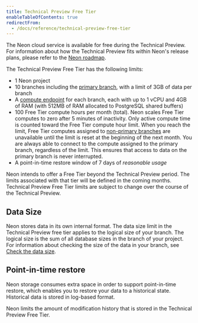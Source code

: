 ```yaml
---
title: Technical Preview Free Tier
enableTableOfContents: true
redirectFrom:
  - /docs/reference/technical-preview-free-tier
---
```


The Neon cloud service is available for free during the Technical Preview. For information about how the Technical Preview fits within Neon's release plans, please refer to the [Neon roadmap](/docs/reference/roadmap).

The Technical Preview Free Tier has the following limits:

- 1 Neon project
- 10 branches including the [primary branch](/docs/reference/glossary#primary-branch), with a limit of 3GB of data per branch
- A [compute endpoint](/docs/reference/glossary#compute-endpoint) for each branch, each with up to 1 vCPU and 4GB of RAM (with 512MB of RAM allocated to PostgreSQL shared buffers)
- 100 Free Tier compute hours per month (total). Neon scales Free Tier computes to zero after 5 minutes of inactivity. Only active compute time is counted toward the Free Tier compute hour limit. When you reach the limit, Free Tier computes assigned to [non-primary branches](/docs/reference/glossary#non-primary-branch) are unavailable until the limit is reset at the beginning of the next month. You are always able to connect to the compute assigned to the primary branch, regardless of the limit. This ensures that access to data on the primary branch is never interrupted.
- A point-in-time restore window of 7 days of _reasonable usage_

<Admonition type="note">
Neon intends to offer a Free Tier beyond the Technical Preview period. The limits associated with that tier will be defined in the coming months. Technical Preview Free Tier limits are subject to change over the course of the Technical Preview.
</Admonition>

## Data Size

Neon stores data in its own internal format. The data size limit in the Technical Preview free tier applies to the logical size of your branch. The logical size is the sum of all database sizes in the branch of your project. For information about checking the size of the data in your branch, see [Check the data size](/docs/manage/branches#check-the-data-size).

<a id="#point-in-time-reset/"></a>

## Point-in-time restore

Neon storage consumes extra space in order to support point-in-time restore, which enables you to restore your data to a historical state. Historical data is stored in log-based format.

Neon limits the amount of modification history that is stored in the Technical Preview Free Tier.
